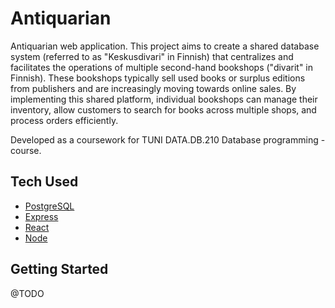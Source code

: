 # Antiquarian

Antiquarian web application. This project aims to create a shared database system (referred to as "Keskusdivari" in Finnish) that centralizes and facilitates the operations of multiple second-hand bookshops ("divarit" in Finnish). These bookshops typically sell used books or surplus editions from publishers and are increasingly moving towards online sales. By implementing this shared platform, individual bookshops can manage their inventory, allow customers to search for books across multiple shops, and process orders efficiently.

Developed as a coursework for TUNI DATA.DB.210 Database programming -course.

## Tech Used

-   [PostgreSQL](https://www.postgresql.org/)
-   [Express](https://expressjs.com/)
-   [React](https://reactjs.org/)
-   [Node](https://nodejs.org/en/)

## Getting Started

@TODO